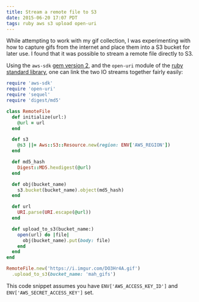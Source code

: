 ```yaml
---
title: Stream a remote file to S3
date: 2015-06-20 17:07 PDT
tags: ruby aws s3 upload open-uri
---
```


While attempting to work with my gif collection, I was experimenting with how
to capture gifs from the internet and place them into a S3 bucket for later
use. I found that it was possible to stream a remote file directly to S3.

Using the `aws-sdk` [gem version 2](https://github.com/aws/aws-sdk-ruby), and
the `open-uri` module of the [ruby standard
library](http://ruby-doc.org/stdlib-2.2.2/libdoc/open-uri/rdoc/OpenURI.html),
one can link the two IO streams together fairly easily:

```ruby
require 'aws-sdk'
require 'open-uri'
require 'sequel'
require 'digest/md5'

class RemoteFile
  def initialize(url:)
    @url = url
  end

  def s3
    @s3 ||= Aws::S3::Resource.new(region: ENV['AWS_REGION'])
  end

  def md5_hash
    Digest::MD5.hexdigest(@url)
  end

  def obj(bucket_name)
    s3.bucket(bucket_name).object(md5_hash)
  end

  def url
    URI.parse(URI.escape(@url))
  end

  def upload_to_s3(bucket_name:)
    open(url) do |file|
      obj(bucket_name).put(body: file)
    end
  end
end

RemoteFile.new('https://i.imgur.com/DO3Hr4A.gif')
  .upload_to_s3(bucket_name: 'mah_gifs')

```

This code snippet assumes you have `ENV['AWS_ACCESS_KEY_ID']` and
`ENV['AWS_SECRET_ACCESS_KEY']` set.

